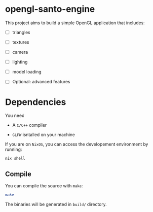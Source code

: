 # opengl-santo-engine

This project aims to build a simple OpenGL application that
includes:

- [ ] triangles

- [ ] textures

- [ ] camera

- [ ] lighting

- [ ] model loading

- [ ] Optional: advanced features

# Dependencies

You need

- A `C/C++` compiler

- `GLFW` isntalled on your machine

If you are on `NixOS`, you can access the developement environment
by running:
```bash
nix shell
```

## Compile

You can compile the source with `make`:
```bash
make
```

The binaries will be generated in `build/` directory.
